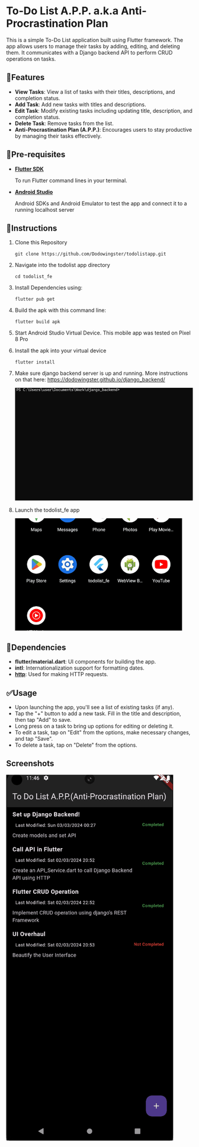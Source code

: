 # To-Do List A.P.P. a.k.a Anti-Procrastination Plan

This is a simple To-Do List application built using Flutter framework. The app allows users to manage their tasks by adding, editing, and deleting them. It communicates with a Django backend API to perform CRUD operations on tasks.

## :star2:Features

- **View Tasks**: View a list of tasks with their titles, descriptions, and completion status.
- **Add Task**: Add new tasks with titles and descriptions.
- **Edit Task**: Modify existing tasks including updating title, description, and completion status.
- **Delete Task**: Remove tasks from the list.
- **Anti-Procrastination Plan (A.P.P.)**: Encourages users to stay productive by managing their tasks effectively.

## :tada:Pre-requisites

- [**Flutter SDK**](https://docs.flutter.dev/get-started/install)
  
   To run Flutter command lines in your terminal.

- [**Android Studio**](https://developer.android.com/studio)
   
   Android SDKs and Android Emulator to test the app and connect it to a running localhost server


## :wrench:Instructions

1. Clone this Repository

   ```
   git clone https://github.com/Dodowingster/todolistapp.git
   ```

2. Navigate into the todolist app directory

   ```
   cd todolist_fe
   ```

1. Install Dependencies using:

   ```
   flutter pub get
   ```

2. Build the apk with this command line:

   ```
   flutter build apk
   ```

3. Start Android Studio Virtual Device. This mobile app was tested on Pixel 8 Pro


3. Install the apk into your virtual device

   ```
   flutter install
   ```

2. Make sure django backend server is up and running. More instructions on that here: https://dodowingster.github.io/django_backend/

   ![docker compose up](https://github.com/Dodowingster/django_backend/blob/main/resource/dockercomposeup.gif)

3. Launch the todolist_fe app

   ![Launch App](resource/LaunchApp.gif)

## :pushpin:Dependencies

- **flutter/material.dart**: UI components for building the app.
- **intl**: Internationalization support for formatting dates.
- **[http](https://pub.dev/packages/http)**: Used for making HTTP requests.

## :white_check_mark:Usage

- Upon launching the app, you'll see a list of existing tasks (if any).
- Tap the "+" button to add a new task. Fill in the title and description, then tap "Add" to save.
- Long press on a task to bring up options for editing or deleting it.
- To edit a task, tap on "Edit" from the options, make necessary changes, and tap "Save".
- To delete a task, tap on "Delete" from the options.

## Screenshots

![To-Do List App Screenshot](resource/ToDoListApp.gif)
